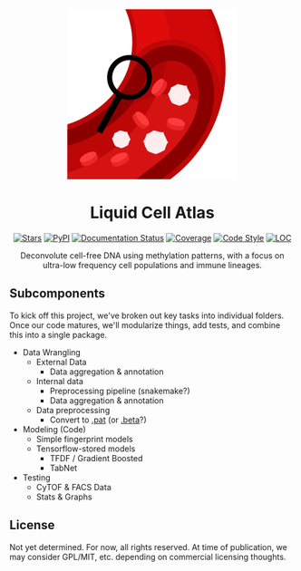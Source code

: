 <div align="center">
 <img src="https://github.com/semenko/liquid-cell-atlas/blob/main/docs/lca-logo.png?raw=true" width="300" height="300">
 <h1><strong>Liquid Cell Atlas</strong></h1>

[![Stars](https://img.shields.io/github/stars/semenko/liquid-cell-atlas?logo=GitHub&color=yellow)](https://github.com/semenko/liquid-cell-atlas/stargazers)
[![PyPI](https://img.shields.io/pypi/v/liquid-cell-atlas.svg)](https://pypi.org/project/liquid-cell-atlas)
[![Documentation Status](https://readthedocs.org/projects/liquid-cell-atlas/badge/?version=latest)](https://scvi.readthedocs.io/en/stable/?badge=stable)
[![Coverage](https://codecov.io/gh/semenko/liquid-cell-atlas/branch/main/graph/badge.svg)](https://codecov.io/gh/semenko/liquid-cell-atlas)
[![Code Style](https://img.shields.io/badge/code%20style-black-000000.svg)](https://github.com/python/black)
[![LOC](https://tokei.rs/b1/github/semenko/liquid-cell-atlas?category=code)](https://github.com/Aaronepower/tokei)

Deconvolute cell-free DNA using methylation patterns, with a focus on ultra-low frequency cell populations and immune lineages.
</div>



## Subcomponents

To kick off this project, we've broken out key tasks into individual folders. Once our code matures, we'll modularize things, add tests, and combine this into a single package.

* Data Wrangling
    * External Data
        * Data aggregation & annotation
    * Internal data
        * Preprocessing pipeline (snakemake?)
        * Data aggregation & annotation
    * Data preprocessing
        * Convert to [.pat](https://github.com/nloyfer/wgbs_tools/blob/master/docs/pat_format.md) (or [.beta](https://github.com/nloyfer/wgbs_tools/blob/master/docs/beta_format.md)?)
* Modeling (Code)
    * Simple fingerprint models
    * Tensorflow-stored models
        * TFDF / Gradient Boosted
        * TabNet
* Testing
    * CyTOF & FACS Data
    * Stats & Graphs

## License

Not yet determined. For now, all rights reserved. At time of publication, we may consider GPL/MIT, etc. depending on commercial licensing thoughts.
